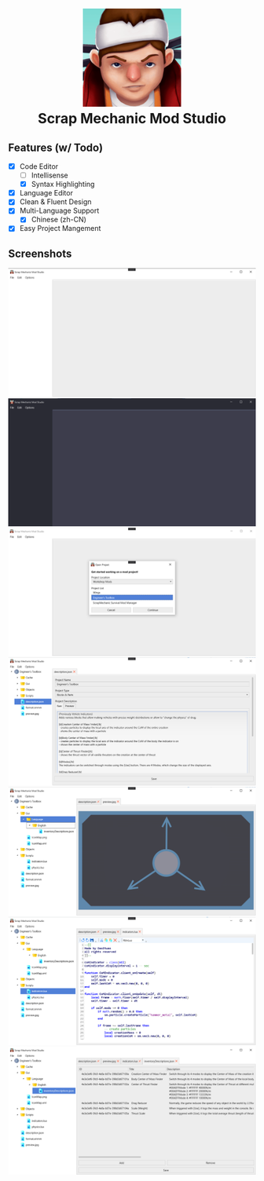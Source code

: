 <h1 align="center">
    <br>
        <img src="./.github/icon.png" width="200">
    <br>
        Scrap Mechanic Mod Studio
    <br>
</h1>

## Features (w/ Todo)

- [X] Code Editor
    - [ ] Intellisense
    - [X] Syntax Highlighting
- [X] Language Editor
- [X] Clean & Fluent Design
- [X] Multi-Language Support
    - [X] Chinese (zh-CN)
- [X] Easy Project Mangement

## Screenshots

[![](./.github/screenshots/0.png)](#)
[![](./.github/screenshots/1.png)](#)
[![](./.github/screenshots/2.png)](#)
[![](./.github/screenshots/3.png)](#)
[![](./.github/screenshots/4.png)](#)
[![](./.github/screenshots/5.png)](#)
[![](./.github/screenshots/6.png)](#)